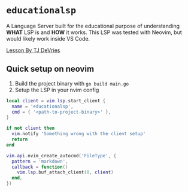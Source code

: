 # `educationalsp`
A Language Server built for the educational purpose of understanding **WHAT** LSP is and **HOW** it works.
This LSP was tested with Neovim, but would likely work inside VS Code.

[Lesson By TJ DeVries](https://www.youtube.com/watch?v=YsdlcQoHqPY)

## Quick setup on neovim
1. Build the project binary with `go build main.go`
2. Setup the LSP in your nvim config

```lua
local client = vim.lsp.start_client {
  name = 'educationalsp',
  cmd = { '<path-to-project-binary>' },
}

if not client then
  vim.notify 'Something wrong with the client setup'
  return
end

vim.api.nvim_create_autocmd('FileType', {
  pattern = 'markdown',
  callback = function()
    vim.lsp.buf_attach_client(0, client)
  end,
})
```
